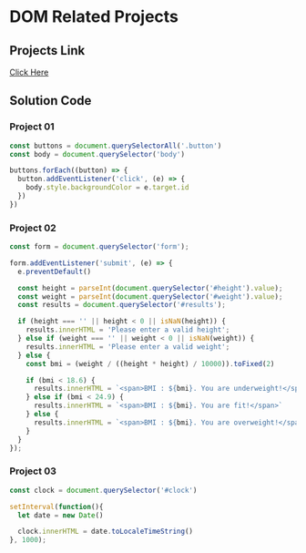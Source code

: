 # DOM Related Projects

## Projects Link

[Click Here](https://stackblitz.com/edit/dom-project-chaiaurcode?file=1-colorChanger%2Fchaiaurcode.js,1-colorChanger%2Findex.html)

## Solution Code

### Project 01

```javascript
const buttons = document.querySelectorAll('.button')
const body = document.querySelector('body')

buttons.forEach((button) => {
  button.addEventListener('click', (e) => {
    body.style.backgroundColor = e.target.id
  })
})
```

### Project 02

```javascript
const form = document.querySelector('form');

form.addEventListener('submit', (e) => {
  e.preventDefault()

  const height = parseInt(document.querySelector('#height').value);
  const weight = parseInt(document.querySelector('#weight').value);
  const results = document.querySelector('#results');

  if (height === '' || height < 0 || isNaN(height)) {
    results.innerHTML = 'Please enter a valid height';
  } else if (weight === '' || weight < 0 || isNaN(weight)) {
    results.innerHTML = 'Please enter a valid weight';
  } else {
    const bmi = (weight / ((height * height) / 10000)).toFixed(2)

    if (bmi < 18.6) {
      results.innerHTML = `<span>BMI : ${bmi}. You are underweight!</span>`
    } else if (bmi < 24.9) {
      results.innerHTML = `<span>BMI : ${bmi}. You are fit!</span>`
    } else {
      results.innerHTML = `<span>BMI : ${bmi}. You are overweight!</span>`
    }
  }
});
```

### Project 03

``` javascript
const clock = document.querySelector('#clock')

setInterval(function(){
  let date = new Date()

  clock.innerHTML = date.toLocaleTimeString()
}, 1000);
```
